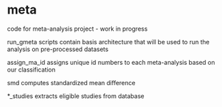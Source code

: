 # meta
code for meta-analysis project - work in progress

run_gmeta scripts contain basis architecture that will be used to run the analysis on pre-processed datasets

assign_ma_id assigns unique id numbers to each meta-analysis based on our classification

smd computes standardized mean difference

*_studies extracts eligible studies from database
